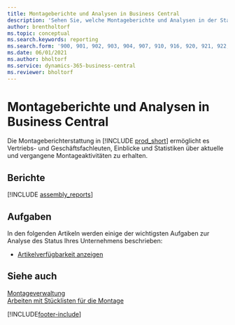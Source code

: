 ```yaml
---
title: Montageberichte und Analysen in Business Central
description: 'Sehen Sie, welche Montageberichte und Analysen in der Standardversion von Business Central verfügbar sind, damit Sie Ihr Unternehmen im Auge behalten können.'
author: brentholtorf
ms.topic: conceptual
ms.search.keywords: reporting
ms.search.form: '900, 901, 902, 903, 904, 907, 910, 916, 920, 921, 922, 923, 940, 941, 942, 930, 931, 932, 914, 915, 905, Report_801, Report_809, Report_810, Report_811, Report_812, Report_915, Report_5871, Report_5872'
ms.date: 06/01/2021
ms.author: bholtorf
ms.service: dynamics-365-business-central
ms.reviewer: bholtorf
---
```

# Montageberichte und Analysen in Business Central

Die Montageberichterstattung in [!INCLUDE [prod_short](includes/prod_short.md)] ermöglicht es Vertriebs- und Geschäftsfachleuten, Einblicke und Statistiken über aktuelle und vergangene Montageaktivitäten zu erhalten.  

## Berichte

[!INCLUDE [assembly_reports](includes/assembly-reports-include.md)]

## Aufgaben

In den folgenden Artikeln werden einige der wichtigsten Aufgaben zur Analyse des Status Ihres Unternehmens beschrieben:

* [Artikelverfügbarkeit anzeigen](inventory-how-availability-overview.md)

## Siehe auch

[Montageverwaltung](assembly-assemble-items.md)  
[Arbeiten mit Stücklisten für die Montage](assembly-how-work-assembly-boms.md)  

[!INCLUDE[footer-include](includes/footer-banner.md)]
